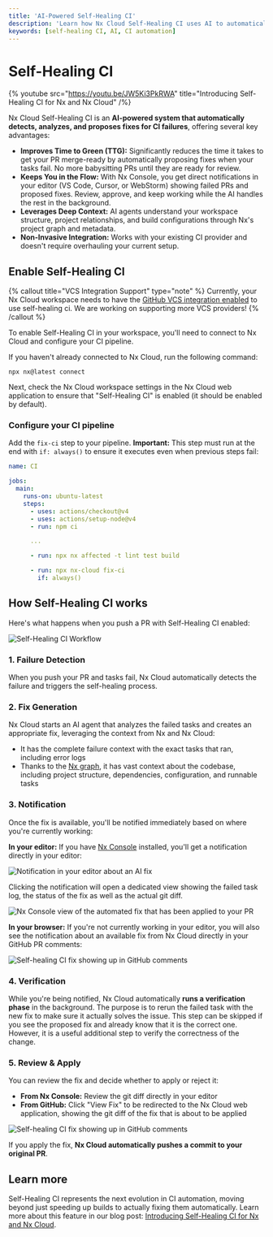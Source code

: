 ```yaml
---
title: 'AI-Powered Self-Healing CI'
description: 'Learn how Nx Cloud Self-Healing CI uses AI to automatically detect, analyze, and fix CI failures, eliminating the need to babysit PRs and keeping you focused on building features.'
keywords: [self-healing CI, AI, CI automation]
---
```


# Self-Healing CI

{% youtube
src="https://youtu.be/JW5Ki3PkRWA"
title="Introducing Self-Healing CI for Nx and Nx Cloud"
/%}

Nx Cloud Self-Healing CI is an **AI-powered system that automatically detects, analyzes, and proposes fixes for CI failures**, offering several key advantages:

- **Improves Time to Green (TTG):** Significantly reduces the time it takes to get your PR merge-ready by automatically proposing fixes when your tasks fail. No more babysitting PRs until they are ready for review.
- **Keeps You in the Flow:** With Nx Console, you get direct notifications in your editor (VS Code, Cursor, or WebStorm) showing failed PRs and proposed fixes. Review, approve, and keep working while the AI handles the rest in the background.
- **Leverages Deep Context:** AI agents understand your workspace structure, project relationships, and build configurations through Nx's project graph and metadata.
- **Non-Invasive Integration:** Works with your existing CI provider and doesn't require overhauling your current setup.

## Enable Self-Healing CI

{% callout title="VCS Integration Support" type="note" %}
Currently, your Nx Cloud workspace needs to have the [GitHub VCS integration enabled](/ci/recipes/source-control-integration/github) to use self-healing ci. We are working on supporting more VCS providers!
{% /callout %}

To enable Self-Healing CI in your workspace, you'll need to connect to Nx Cloud and configure your CI pipeline.

If you haven't already connected to Nx Cloud, run the following command:

```shell
npx nx@latest connect
```

Next, check the Nx Cloud workspace settings in the Nx Cloud web application to ensure that "Self-Healing CI" is enabled (it should be enabled by default).

### Configure your CI pipeline

Add the `fix-ci` step to your pipeline. **Important:** This step must run at the end with `if: always()` to ensure it executes even when previous steps fail:

```yaml {% fileName=".github/workflows/ci.yml" highlightLines=[15,16] %}
name: CI

jobs:
  main:
    runs-on: ubuntu-latest
    steps:
      - uses: actions/checkout@v4
      - uses: actions/setup-node@v4
      - run: npm ci

      ...

      - run: npx nx affected -t lint test build

      - run: npx nx-cloud fix-ci
        if: always()
```

## How Self-Healing CI works

Here's what happens when you push a PR with Self-Healing CI enabled:

![Self-Healing CI Workflow](/blog/images/articles/self-healing-flow.avif)

### 1. Failure Detection

When you push your PR and tasks fail, Nx Cloud automatically detects the failure and triggers the self-healing process.

### 2. Fix Generation

Nx Cloud starts an AI agent that analyzes the failed tasks and creates an appropriate fix, leveraging the context from Nx and Nx Cloud:

- It has the complete failure context with the exact tasks that ran, including error logs
- Thanks to the [Nx graph](/features/explore-graph), it has vast context about the codebase, including project structure, dependencies, configuration, and runnable tasks

### 3. Notification

Once the fix is available, you'll be notified immediately based on where you're currently working:

**In your editor:** If you have [Nx Console](/getting-started/editor-setup) installed, you'll get a notification directly in your editor:

![Notification in your editor about an AI fix](/blog/images/articles/notification-self-healing-ci.avif)

Clicking the notification will open a dedicated view showing the failed task log, the status of the fix as well as the actual git diff.

![Nx Console view of the automated fix that has been applied to your PR](/blog/images/articles/nx-console-self-healing-fix-applied.avif)

**In your browser:** If you're not currently working in your editor, you will also see the notification about an available fix from Nx Cloud directly in your GitHub PR comments:

![Self-healing CI fix showing up in GitHub comments](/blog/images/articles/self-healing-fix-gh-comment.avif)

### 4. Verification

While you're being notified, Nx Cloud automatically **runs a verification phase** in the background. The purpose is to rerun the failed task with the new fix to make sure it actually solves the issue. This step can be skipped if you see the proposed fix and already know that it is the correct one. However, it is a useful additional step to verify the correctness of the change.

### 5. Review & Apply

You can review the fix and decide whether to apply or reject it:

- **From Nx Console:** Review the git diff directly in your editor
- **From GitHub:** Click "View Fix" to be redirected to the Nx Cloud web application, showing the git diff of the fix that is about to be applied

![Self-healing CI fix showing up in GitHub comments](/blog/images/articles/self-healing-fix-nx-cloud.avif)

If you apply the fix, **Nx Cloud automatically pushes a commit to your original PR**.

## Learn more

Self-Healing CI represents the next evolution in CI automation, moving beyond just speeding up builds to actually fixing them automatically. Learn more about this feature in our blog post: [Introducing Self-Healing CI for Nx and Nx Cloud](/blog/nx-self-healing-ci).
